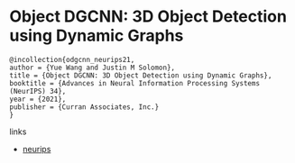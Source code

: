 # Object DGCNN: 3D Object Detection using Dynamic Graphs

```
@incollection{odgcnn_neurips21,
author = {Yue Wang and Justin M Solomon},
title = {Object DGCNN: 3D Object Detection using Dynamic Graphs},
booktitle = {Advances in Neural Information Processing Systems (NeurIPS) 34},
year = {2021},
publisher = {Curran Associates, Inc.}
}
```

links
- [neurips](https://neurips.cc/Conferences/2021/ScheduleMultitrack?event=26872)
